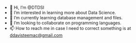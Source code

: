 - 👋 Hi, I’m @DTDSI
- 👀 I’m interested in learning more about Data Science.
- 🌱 I’m currently learning database management and files.
- 💞️ I’m looking to collaborate on programming languages.
- 📫 How to reach me in case I need to correct something is at ddavisteemac@gmail.com

<!---
DTDSI/DTDSI is a ✨ special ✨ repository because its `README.md` (this file) appears on your GitHub profile.
You can click the Preview link to take a look at your changes.
--->
